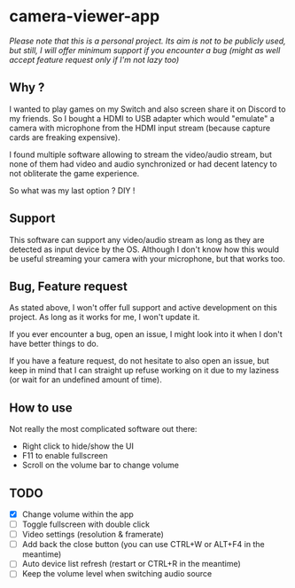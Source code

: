 # camera-viewer-app

*Please note that this is a personal project. Its aim is not to be publicly used, but still, I will offer minimum support 
if you encounter a bug (might as well accept feature request only if I'm not lazy too)*

## Why ?

I wanted to play games on my Switch and also screen share it on Discord to my friends. So I bought a HDMI to USB adapter
which would "emulate" a camera with microphone from the HDMI input stream (because capture cards are freaking expensive).

I found multiple software allowing to stream the video/audio stream, but none of them had video and audio synchronized
or had decent latency to not obliterate the game experience.

So what was my last option ? DIY !

## Support

This software can support any video/audio stream as long as they are detected as input device by the OS. 
Although I don't know how this would be useful streaming your camera with your microphone, but that works too.

## Bug, Feature request

As stated above, I won't offer full support and active development on this project. As long as it works for me, I won't 
update it.

If you ever encounter a bug, open an issue, I might look into it when I don't have better things to do. 

If you have a feature request, do not hesitate to also open an issue, but keep in mind that I can straight up refuse 
working on it due to my laziness (or wait for an undefined amount of time).


## How to use

Not really the most complicated software out there:

- Right click to hide/show the UI
- F11 to enable fullscreen
- Scroll on the volume bar to change volume


## TODO

- [x] Change volume within the app
- [ ] Toggle fullscreen with double click
- [ ] Video settings (resolution & framerate)
- [ ] Add back the close button (you can use CTRL+W or ALT+F4 in the meantime)
- [ ] Auto device list refresh (restart or CTRL+R in the meantime)
- [ ] Keep the volume level when switching audio source
